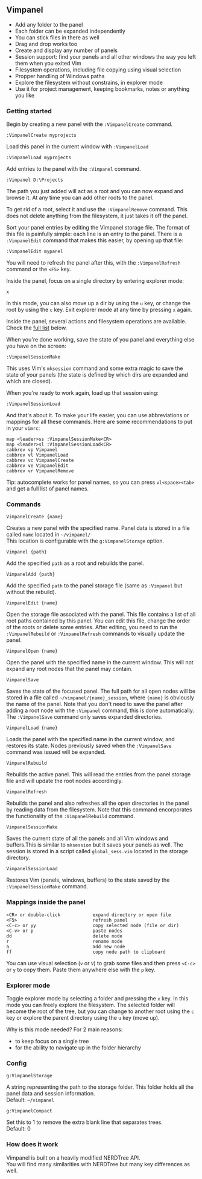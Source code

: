 ## Vimpanel

* Add any folder to the panel
* Each folder can be expanded independently
* You can stick files in there as well
* Drag and drop works too
* Create and display any number of panels
* Session support: find your panels and all other windows the way you left them when you exited Vim
* Filesystem operations, including file copying using visual selection
* Propper handling of Windows paths
* Explore the filesystem without constrains, in explorer mode
* Use it for project management, keeping bookmarks, notes or anything you like

### Getting started

Begin by creating a new panel with the `:VimpanelCreate` command.

    :VimpanelCreate myprojects
  
Load this panel in the current window with `:VimpanelLoad`

    :VimpanelLoad myprojects
  
Add entries to the panel with the `:Vimpanel` command.

    :Vimpanel D:\Projects
  
The path you just added will act as a root and you can now expand and browse it. At any time you can add 
other roots to the panel.

To get rid of a root, select it and use the `:VimpanelRemove` command. This does not delete anything from
the filesystem, it just takes it off the panel.

Sort your panel entries by editing the Vimpanel storage file. The format of this file is painfully simple:
each line is an entry to the panel. There is a `:VimpanelEdit` command that makes this easier, by opening up 
that file:

    :VimpanelEdit mypanel
    
You will need to refresh the panel after this, with the `:VimpanelRefresh` command or the `<F5>` key. 
  
Inside the panel, focus on a single directory by entering explorer mode:

    x
    
In this mode, you can also move up a dir by using the `u` key, or change the root by using the `c` key.
Exit explorer mode at any time by pressing `x` again.

Inside the panel, several actions and filesystem operations are available.
Check the [full list](https://github.com/mihaifm/vimpanel/edit/master/readme.md#mappings-inside-the-panel) below.

When you're done working, save the state of you panel and everything else you have on the screen:

    :VimpanelSessionMake
    
This uses Vim's `mksession` command and some extra magic to save the state of your panels (the state 
is defined by which dirs are expanded and which are closed).

When you're ready to work again, load up that session using:

    :VimpanelSessionLoad
    
And that's about it. To make your life easier, you can use abbreviations or mappings for all these commands.
Here are some recommendations to put in your `vimrc`:

    map <leader>ss :VimpanelSessionMake<CR>
    map <leader>sl :VimpanelSessionLoad<CR>
    cabbrev vp Vimpanel
    cabbrev vl VimpanelLoad
    cabbrev vc VimpanelCreate
    cabbrev ve VimpanelEdit
    cabbrev vr VimpanelRemove
    
Tip: autocomplete works for panel names, so you can press `vl<space><tab>` and get a full list of panel names.

### Commands

    VimpanelCreate {name}

Creates a new panel with the specified name. Panel data is stored in a file called `name` located in `~/vimpanel/`    
This location is configurable with the `g:VimpanelStorage` option.

    Vimpanel {path}
    
Add the specified `path` as a root and rebuilds the panel.

    VimpanelAdd {path}

Add the specified `path` to the panel storage file (same as `:Vimpanel` but without the rebuild).

    VimpanelEdit {name}
    
Open the storage file associated with the panel. This file contains a list of all root paths contained by this panel.
You can edit this file, change the order of the roots or delete some entries. After editing, you need to run the
`:VimpanelRebuild` or `:VimpanelRefresh` commands to visually update the panel.

    VimpanelOpen {name}
    
Open the panel with the specified name in the current window. This will not expand any root nodes that the panel
may contain.

    VimpanelSave
    
Saves the state of the focused panel. The full path for all open nodes will be stored in a file called
`~/vimpanel/{name}_session`, where `{name}` is obviously the name of the panel. Note that you don't need to
save the panel after adding a root node with the `:Vimpanel` command, this is done automatically. 
The `:VimpanelSave` command only saves expanded directories.
    
    VimpanelLoad {name}
    
Loads the panel with the specified name in the current window, and restores its state. Nodes previously 
saved when the `:VimpanelSave` command was issued will be expanded.

    VimpanelRebuild
    
Rebuilds the active panel. This will read the entries from the panel storage file and will update the root
nodes accordingly.

    VimpanelRefresh
    
Rebuilds the panel and also refreshes all the open directories in the panel by reading data from the filesystem. 
Note that this command encorporates the functionality of the `:VimpanelRebuild` command.

    VimpanelSessionMake
    
Saves the current state of all the panels and all Vim windows and buffers.This is similar to `mksession` but it 
saves your panels as well.
The session is stored in a script called `global_sess.vim` located in the storage directory.

    VimpanelSessionLoad
    
Restores Vim (panels, windows, buffers) to the state saved by the `:VimpanelSessionMake` command. 

### Mappings inside the panel

    <CR> or double-click            expand directory or open file
    <F5>                            refresh panel
    <C-c> or yy                     copy selected node (file or dir)
    <C-v> or p                      paste nodes
    dd                              delete node
    r                               rename node
    a                               add new node
    ff                              copy node path to clipboard
    
You can use visual selection (`v` or `V`) to grab some files and then press `<C-c>` or `y` to copy them. 
Paste them anywhere else with the `p` key.

### Explorer mode

Toggle explorer mode by selecting a folder and pressing the `x` key. In this mode you can freely explore the filesystem. 
The selected folder will become the root of the tree, but you can change to another root using the `c` key or explore the
parent directory using the `u` key (move up).

Why is this mode needed? For 2 main reasons:

* to keep focus on a single tree
* for the ability to navigate up in the folder hierarchy

### Config

    g:VimpanelStorage

A string representing the path to the storage folder. This folder holds all the panel data and session information.   
Default: `~/vimpanel`

    g:VimpanelCompact 

Set this to 1 to remove the extra blank line that separates trees.   
Default: 0

### How does it work

Vimpanel is built on a heavily modified NERDTree API.    
You will find many similarities with NERDTree but many key differences as well.

